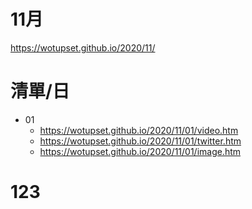 # 11月
https://wotupset.github.io/2020/11/

# 清單/日
+ 01
  + https://wotupset.github.io/2020/11/01/video.htm 
  + https://wotupset.github.io/2020/11/01/twitter.htm  
  + https://wotupset.github.io/2020/11/01/image.htm

# 123
